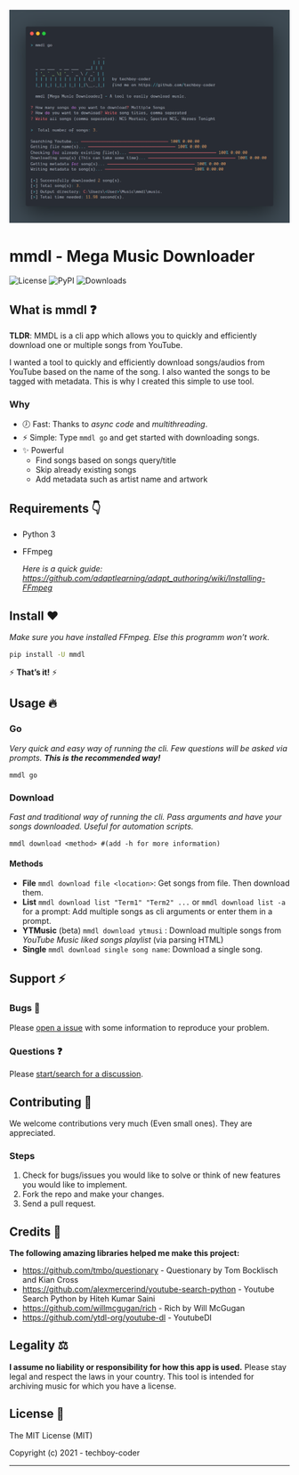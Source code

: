 ![mmdl](mmdl_image.png)

# mmdl - Mega Music Downloader

![License](https://img.shields.io/pypi/l/mmdl?style=for-the-badge) ![PyPI](https://img.shields.io/pypi/v/mmdl?style=for-the-badge) ![Downloads](https://img.shields.io/pypi/dw/mmdl?style=for-the-badge)

## What is mmdl ❓

**TLDR**: MMDL is a cli app which allows you to quickly and efficiently download one or multiple songs from YouTube.

I wanted a tool to quickly and efficiently download songs/audios from YouTube based on the name of the song. I also wanted the songs to be tagged with metadata. This is why I created this simple to use tool.

### Why

- 🕖 Fast: Thanks to *async code* and *multithreading*.
- ⚡ Simple: Type `mmdl go`  and get started with downloading songs.
- ✨ Powerful
  - Find songs based on songs query/title
  - Skip already existing songs
  - Add metadata such as artist name and artwork

## Requirements 👇

- Python 3

- FFmpeg

  *Here is a quick guide: https://github.com/adaptlearning/adapt_authoring/wiki/Installing-FFmpeg*

## Install ❤️

*Make sure you have installed FFmpeg. Else this programm won’t work.*

```bash
pip install -U mmdl
```

⚡ **That’s it!** ⚡

## Usage 🔥

### Go

*Very quick and easy way of running the cli. Few questions will be asked via prompts. **This is the recommended way!***

```shell
mmdl go
```

### Download

*Fast and traditional way of running the cli. Pass arguments and have your songs downloaded. Useful for automation scripts.*

```shell
mmdl download <method> #(add -h for more information)
```

#### Methods

- **File** `mmdl download file <location>`: Get songs from file. Then download them.
- **List** `mmdl download list "Term1" "Term2" ...` or `mmdl download list -a` for a prompt: Add multiple songs as cli arguments or enter them in a prompt.
- **YTMusic** (beta) `mmdl download ytmusi` : Download multiple songs from *YouTube Music liked songs playlist* (via parsing HTML)
- **Single** `mmdl download single song name`: Download a single song.

## Support ⚡

### Bugs 🐛

Please [open a issue](https://github.com/techboy-coder/mmdl/issues/new) with some information to reproduce your problem.

### Questions ❓

Please [start/search for a discussion](https://github.com/techboy-coder/mmdl/discussions/new). 

## Contributing 🤜

We welcome contributions very much (Even small ones). They are appreciated. 

### Steps

1. Check for bugs/issues you would like to solve or think of new features you would like to implement.
2. Fork the repo and make your changes.
3. Send a pull request.

## Credits 🥂

**The following amazing libraries helped me make this project:**

- https://github.com/tmbo/questionary - Questionary by Tom Bocklisch and Kian Cross
- https://github.com/alexmercerind/youtube-search-python - Youtube Search Python by Hiteh Kumar Saini
- https://github.com/willmcgugan/rich - Rich by Will McGugan
- https://github.com/ytdl-org/youtube-dl - YoutubeDl

## Legality ⚖️

**I assume no liability or responsibility for how this app is used.** Please stay legal and respect the laws in your country. This tool is intended for archiving music for which you have a license. 

## License 📜

The MIT License (MIT)

Copyright (c) 2021 - techboy-coder

------


